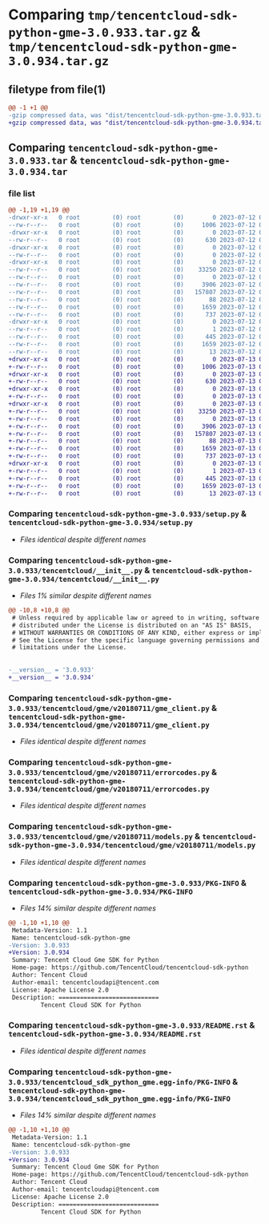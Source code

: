 # Comparing `tmp/tencentcloud-sdk-python-gme-3.0.933.tar.gz` & `tmp/tencentcloud-sdk-python-gme-3.0.934.tar.gz`

## filetype from file(1)

```diff
@@ -1 +1 @@
-gzip compressed data, was "dist/tencentcloud-sdk-python-gme-3.0.933.tar", last modified: Wed Jul 12 00:30:23 2023, max compression
+gzip compressed data, was "dist/tencentcloud-sdk-python-gme-3.0.934.tar", last modified: Thu Jul 13 00:22:49 2023, max compression
```

## Comparing `tencentcloud-sdk-python-gme-3.0.933.tar` & `tencentcloud-sdk-python-gme-3.0.934.tar`

### file list

```diff
@@ -1,19 +1,19 @@
-drwxr-xr-x   0 root         (0) root         (0)        0 2023-07-12 00:30:23.000000 tencentcloud-sdk-python-gme-3.0.933/
--rw-r--r--   0 root         (0) root         (0)     1006 2023-07-12 00:30:23.000000 tencentcloud-sdk-python-gme-3.0.933/setup.py
-drwxr-xr-x   0 root         (0) root         (0)        0 2023-07-12 00:30:23.000000 tencentcloud-sdk-python-gme-3.0.933/tencentcloud/
--rw-r--r--   0 root         (0) root         (0)      630 2023-07-12 00:30:23.000000 tencentcloud-sdk-python-gme-3.0.933/tencentcloud/__init__.py
-drwxr-xr-x   0 root         (0) root         (0)        0 2023-07-12 00:30:23.000000 tencentcloud-sdk-python-gme-3.0.933/tencentcloud/gme/
--rw-r--r--   0 root         (0) root         (0)        0 2023-07-12 00:30:23.000000 tencentcloud-sdk-python-gme-3.0.933/tencentcloud/gme/__init__.py
-drwxr-xr-x   0 root         (0) root         (0)        0 2023-07-12 00:30:23.000000 tencentcloud-sdk-python-gme-3.0.933/tencentcloud/gme/v20180711/
--rw-r--r--   0 root         (0) root         (0)    33250 2023-07-12 00:30:23.000000 tencentcloud-sdk-python-gme-3.0.933/tencentcloud/gme/v20180711/gme_client.py
--rw-r--r--   0 root         (0) root         (0)        0 2023-07-12 00:30:23.000000 tencentcloud-sdk-python-gme-3.0.933/tencentcloud/gme/v20180711/__init__.py
--rw-r--r--   0 root         (0) root         (0)     3906 2023-07-12 00:30:23.000000 tencentcloud-sdk-python-gme-3.0.933/tencentcloud/gme/v20180711/errorcodes.py
--rw-r--r--   0 root         (0) root         (0)   157807 2023-07-12 00:30:23.000000 tencentcloud-sdk-python-gme-3.0.933/tencentcloud/gme/v20180711/models.py
--rw-r--r--   0 root         (0) root         (0)       88 2023-07-12 00:30:23.000000 tencentcloud-sdk-python-gme-3.0.933/setup.cfg
--rw-r--r--   0 root         (0) root         (0)     1659 2023-07-12 00:30:23.000000 tencentcloud-sdk-python-gme-3.0.933/PKG-INFO
--rw-r--r--   0 root         (0) root         (0)      737 2023-07-12 00:30:23.000000 tencentcloud-sdk-python-gme-3.0.933/README.rst
-drwxr-xr-x   0 root         (0) root         (0)        0 2023-07-12 00:30:23.000000 tencentcloud-sdk-python-gme-3.0.933/tencentcloud_sdk_python_gme.egg-info/
--rw-r--r--   0 root         (0) root         (0)        1 2023-07-12 00:30:23.000000 tencentcloud-sdk-python-gme-3.0.933/tencentcloud_sdk_python_gme.egg-info/dependency_links.txt
--rw-r--r--   0 root         (0) root         (0)      445 2023-07-12 00:30:23.000000 tencentcloud-sdk-python-gme-3.0.933/tencentcloud_sdk_python_gme.egg-info/SOURCES.txt
--rw-r--r--   0 root         (0) root         (0)     1659 2023-07-12 00:30:23.000000 tencentcloud-sdk-python-gme-3.0.933/tencentcloud_sdk_python_gme.egg-info/PKG-INFO
--rw-r--r--   0 root         (0) root         (0)       13 2023-07-12 00:30:23.000000 tencentcloud-sdk-python-gme-3.0.933/tencentcloud_sdk_python_gme.egg-info/top_level.txt
+drwxr-xr-x   0 root         (0) root         (0)        0 2023-07-13 00:22:49.000000 tencentcloud-sdk-python-gme-3.0.934/
+-rw-r--r--   0 root         (0) root         (0)     1006 2023-07-13 00:22:49.000000 tencentcloud-sdk-python-gme-3.0.934/setup.py
+drwxr-xr-x   0 root         (0) root         (0)        0 2023-07-13 00:22:49.000000 tencentcloud-sdk-python-gme-3.0.934/tencentcloud/
+-rw-r--r--   0 root         (0) root         (0)      630 2023-07-13 00:22:49.000000 tencentcloud-sdk-python-gme-3.0.934/tencentcloud/__init__.py
+drwxr-xr-x   0 root         (0) root         (0)        0 2023-07-13 00:22:49.000000 tencentcloud-sdk-python-gme-3.0.934/tencentcloud/gme/
+-rw-r--r--   0 root         (0) root         (0)        0 2023-07-13 00:22:49.000000 tencentcloud-sdk-python-gme-3.0.934/tencentcloud/gme/__init__.py
+drwxr-xr-x   0 root         (0) root         (0)        0 2023-07-13 00:22:49.000000 tencentcloud-sdk-python-gme-3.0.934/tencentcloud/gme/v20180711/
+-rw-r--r--   0 root         (0) root         (0)    33250 2023-07-13 00:22:49.000000 tencentcloud-sdk-python-gme-3.0.934/tencentcloud/gme/v20180711/gme_client.py
+-rw-r--r--   0 root         (0) root         (0)        0 2023-07-13 00:22:49.000000 tencentcloud-sdk-python-gme-3.0.934/tencentcloud/gme/v20180711/__init__.py
+-rw-r--r--   0 root         (0) root         (0)     3906 2023-07-13 00:22:49.000000 tencentcloud-sdk-python-gme-3.0.934/tencentcloud/gme/v20180711/errorcodes.py
+-rw-r--r--   0 root         (0) root         (0)   157807 2023-07-13 00:22:49.000000 tencentcloud-sdk-python-gme-3.0.934/tencentcloud/gme/v20180711/models.py
+-rw-r--r--   0 root         (0) root         (0)       88 2023-07-13 00:22:49.000000 tencentcloud-sdk-python-gme-3.0.934/setup.cfg
+-rw-r--r--   0 root         (0) root         (0)     1659 2023-07-13 00:22:49.000000 tencentcloud-sdk-python-gme-3.0.934/PKG-INFO
+-rw-r--r--   0 root         (0) root         (0)      737 2023-07-13 00:22:49.000000 tencentcloud-sdk-python-gme-3.0.934/README.rst
+drwxr-xr-x   0 root         (0) root         (0)        0 2023-07-13 00:22:49.000000 tencentcloud-sdk-python-gme-3.0.934/tencentcloud_sdk_python_gme.egg-info/
+-rw-r--r--   0 root         (0) root         (0)        1 2023-07-13 00:22:49.000000 tencentcloud-sdk-python-gme-3.0.934/tencentcloud_sdk_python_gme.egg-info/dependency_links.txt
+-rw-r--r--   0 root         (0) root         (0)      445 2023-07-13 00:22:49.000000 tencentcloud-sdk-python-gme-3.0.934/tencentcloud_sdk_python_gme.egg-info/SOURCES.txt
+-rw-r--r--   0 root         (0) root         (0)     1659 2023-07-13 00:22:49.000000 tencentcloud-sdk-python-gme-3.0.934/tencentcloud_sdk_python_gme.egg-info/PKG-INFO
+-rw-r--r--   0 root         (0) root         (0)       13 2023-07-13 00:22:49.000000 tencentcloud-sdk-python-gme-3.0.934/tencentcloud_sdk_python_gme.egg-info/top_level.txt
```

### Comparing `tencentcloud-sdk-python-gme-3.0.933/setup.py` & `tencentcloud-sdk-python-gme-3.0.934/setup.py`

 * *Files identical despite different names*

### Comparing `tencentcloud-sdk-python-gme-3.0.933/tencentcloud/__init__.py` & `tencentcloud-sdk-python-gme-3.0.934/tencentcloud/__init__.py`

 * *Files 1% similar despite different names*

```diff
@@ -10,8 +10,8 @@
 # Unless required by applicable law or agreed to in writing, software
 # distributed under the License is distributed on an "AS IS" BASIS,
 # WITHOUT WARRANTIES OR CONDITIONS OF ANY KIND, either express or implied.
 # See the License for the specific language governing permissions and
 # limitations under the License.
 
 
-__version__ = '3.0.933'
+__version__ = '3.0.934'
```

### Comparing `tencentcloud-sdk-python-gme-3.0.933/tencentcloud/gme/v20180711/gme_client.py` & `tencentcloud-sdk-python-gme-3.0.934/tencentcloud/gme/v20180711/gme_client.py`

 * *Files identical despite different names*

### Comparing `tencentcloud-sdk-python-gme-3.0.933/tencentcloud/gme/v20180711/errorcodes.py` & `tencentcloud-sdk-python-gme-3.0.934/tencentcloud/gme/v20180711/errorcodes.py`

 * *Files identical despite different names*

### Comparing `tencentcloud-sdk-python-gme-3.0.933/tencentcloud/gme/v20180711/models.py` & `tencentcloud-sdk-python-gme-3.0.934/tencentcloud/gme/v20180711/models.py`

 * *Files identical despite different names*

### Comparing `tencentcloud-sdk-python-gme-3.0.933/PKG-INFO` & `tencentcloud-sdk-python-gme-3.0.934/PKG-INFO`

 * *Files 14% similar despite different names*

```diff
@@ -1,10 +1,10 @@
 Metadata-Version: 1.1
 Name: tencentcloud-sdk-python-gme
-Version: 3.0.933
+Version: 3.0.934
 Summary: Tencent Cloud Gme SDK for Python
 Home-page: https://github.com/TencentCloud/tencentcloud-sdk-python
 Author: Tencent Cloud
 Author-email: tencentcloudapi@tencent.com
 License: Apache License 2.0
 Description: ============================
         Tencent Cloud SDK for Python
```

### Comparing `tencentcloud-sdk-python-gme-3.0.933/README.rst` & `tencentcloud-sdk-python-gme-3.0.934/README.rst`

 * *Files identical despite different names*

### Comparing `tencentcloud-sdk-python-gme-3.0.933/tencentcloud_sdk_python_gme.egg-info/PKG-INFO` & `tencentcloud-sdk-python-gme-3.0.934/tencentcloud_sdk_python_gme.egg-info/PKG-INFO`

 * *Files 14% similar despite different names*

```diff
@@ -1,10 +1,10 @@
 Metadata-Version: 1.1
 Name: tencentcloud-sdk-python-gme
-Version: 3.0.933
+Version: 3.0.934
 Summary: Tencent Cloud Gme SDK for Python
 Home-page: https://github.com/TencentCloud/tencentcloud-sdk-python
 Author: Tencent Cloud
 Author-email: tencentcloudapi@tencent.com
 License: Apache License 2.0
 Description: ============================
         Tencent Cloud SDK for Python
```

